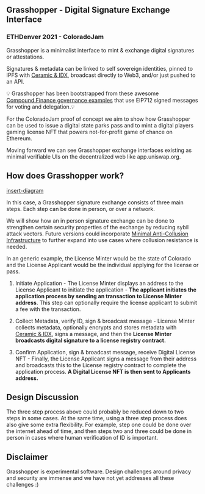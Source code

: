 ## Grasshopper - Digital Signature Exchange Interface 
### ETHDenver 2021  - ColoradoJam
Grasshopper is a minimalist interface to mint & exchange digital signatures or attestations.  

Signatures & metadata can be linked to self sovereign identities, pinned to IPFS with [Ceramic & IDX](https://blog.ceramic.network/building-with-decentralized-identity-on-idx-and-ceramic/), broadcast directly to Web3, and/or just pushed to an API.

💡 Grasshopper has been bootstrapped from these awesome [Compound.Finance governance examples](https://github.com/compound-developers/compound-governance-examples) that use EIP712 signed messages for voting and delegation.💡 

For the ColoradoJam proof of concept we aim to show how Grasshopper can be used to issue a digital state parks pass and to mint a digital players gaming license NFT that powers not-for-profit game of chance on Ethereum.  

Moving forward we can see Grasshopper exchange interfaces existing as minimal verifiable UIs on the decentralized web like app.uniswap.org.    
 
## How does Grasshopper work? 
[insert-diagram](diagram-here)

In this case, a Grasshopper signature exchange consists of three main steps. Each step can be done in person, or over a network. 

We will show how an in person signature exchange can be done to strengthen certain security properties of the exchange by reducing sybil attack vectors. Future versions could incorporate [Minimal Anti-Collusion Infrastructure](https://github.com/appliedzkp/maci) to further expand into use cases where collusion resistance is needed.  

In an generic example, the License Minter would be the state of Colorado and the License Applicant would be the individual applying for the license or pass.  

1) Initiate Application - The License Minter displays an address to the License Applicant to initiate the application - **The applicant initiates the application process by sending an transaction to License Minter address**. This step can optionally require the license applicant to submit a fee with the transaction. 

2) Collect Metadata, verify ID, sign & broadcast message - License Minter collects metadata, optionally encrypts and stores metadata with [Ceramic & IDX](https://blog.ceramic.network/building-with-decentralized-identity-on-idx-and-ceramic/), signs a message, and then the **License Minter broadcasts digital signature to a license registry contract.**

3) Confirm Application, sign & broadcast message, receive Digital License NFT - Finally, the License Applicant signs a message from their address and broadcasts this to the License registry contract to complete the application process. **A Digital License NFT is then sent to Applicants address.** 

## Design Discussion 
The three step process above could probably be reduced down to two steps in some cases. At the same time, using a three step process does also give some extra flexibility. For example, step one could be done over the internet ahead of time, and then steps two and three could be done in person in cases where human verification of ID is important. 

## Disclaimer
Grasshopper is experimental software. Design challenges around privacy and security are immense and we have not yet addresses all these challenges :) 



